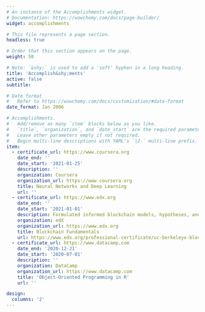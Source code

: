 ```yaml
---
# An instance of the Accomplishments widget.
# Documentation: https://wowchemy.com/docs/page-builder/
widget: accomplishments

# This file represents a page section.
headless: true

# Order that this section appears on the page.
weight: 50

# Note: `&shy;` is used to add a 'soft' hyphen in a long heading.
title: 'Accomplish&shy;ments'
active: false
subtitle:

# Date format
#   Refer to https://wowchemy.com/docs/customization/#date-format
date_format: Jan 2006

# Accomplishments.
#   Add/remove as many `item` blocks below as you like.
#   `title`, `organization`, and `date_start` are the required parameters.
#   Leave other parameters empty if not required.
#   Begin multi-line descriptions with YAML's `|2-` multi-line prefix.
item:
  - certificate_url: https://www.coursera.org
    date_end: ''
    date_start: '2021-01-25'
    description: ''
    organization: Coursera
    organization_url: https://www.coursera.org
    title: Neural Networks and Deep Learning
    url: ''
  - certificate_url: https://www.edx.org
    date_end: ''
    date_start: '2021-01-01'
    description: Formulated informed blockchain models, hypotheses, and use cases.
    organization: edX
    organization_url: https://www.edx.org
    title: Blockchain Fundamentals
    url: https://www.edx.org/professional-certificate/uc-berkeleyx-blockchain-fundamentals
  - certificate_url: https://www.datacamp.com
    date_end: '2020-12-21'
    date_start: '2020-07-01'
    description: ''
    organization: DataCamp
    organization_url: https://www.datacamp.com
    title: 'Object-Oriented Programming in R'
    url: ''

design:
  columns: '2'
---
```

